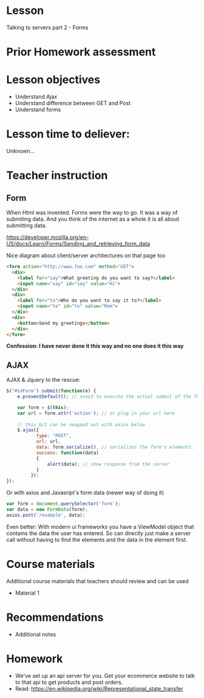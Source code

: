 # Lesson
Talking to servers part 2 - Forms

# Prior Homework assessment


# Lesson objectives
- Understand Ajax
- Understand difference between GET and Post
- Understand forms


# Lesson time to deliever:
Unknown...

# Teacher instruction 

## Form
When Html was invented. Forms were the way to go. It was a way of submiting data. And you think of the internet as a whole it is all about submitting data.

https://developer.mozilla.org/en-US/docs/Learn/Forms/Sending_and_retrieving_form_data

Nice diagram about client/server architectures on that page too

```html
<form action="http://www.foo.com" method="GET">
  <div>
    <label for="say">What greeting do you want to say?</label>
    <input name="say" id="say" value="Hi">
  </div>
  <div>
    <label for="to">Who do you want to say it to?</label>
    <input name="to" id="to" value="Mom">
  </div>
  <div>
    <button>Send my greetings</button>
  </div>
</form>
```

**Confession: I have never done it this way and no one does it this way**

## AJAX
AJAX & Jquery to the rescue:
```js
$("#idForm").submit(function(e) {
    e.preventDefault(); // avoid to execute the actual submit of the form.

    var form = $(this);
    var url = form.attr('action'); // or plug in your url here
    
    // this bit can be swapped out with axios below
    $.ajax({
           type: "POST",
           url: url,
           data: form.serialize(), // serializes the form's elements.
           success: function(data)
           {
               alert(data); // show response from the server
           }
         });
});
```

Or with axios and Javasript's form data (newer way of doing it)
```js
var form = document.querySelector('form');
var data = new FormData(form);
axios.post('/example', data);
```
Even better: With modern ui frameworks you have a ViewModel object that contains the data the user has entered. So can directly just make a server call without having to find the elements and the data in the element first.



# Course materials
Additional course materials that teachers should review and can be used
- Material 1


# Recommendations
- Additional notes


# Homework
- We've set up an api server for you. Get your ecommerce website to talk to that api to get products and post orders.
- Read: https://en.wikipedia.org/wiki/Representational_state_transfer


